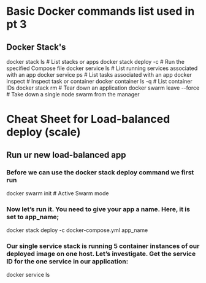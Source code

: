 # Basic Docker commands list used in pt 3

## Docker Stack's
docker stack ls                                            # List stacks or apps
docker stack deploy -c <composefile> <appname>  # Run the specified Compose file
docker service ls                 # List running services associated with an app
docker service ps <service>                  # List tasks associated with an app
docker inspect <task or container>                   # Inspect task or container
docker container ls -q                                      # List container IDs
docker stack rm <appname>                             # Tear down an application
docker swarm leave --force      # Take down a single node swarm from the manager

# Cheat Sheet for Load-balanced deploy (scale)

## Run ur new load-balanced app
### Before we can use the docker stack deploy command we first run
docker swarm init # Active Swarm mode
### Now let’s run it. You need to give your app a name. Here, it is set to **app_name**;
docker stack deploy -c docker-compose.yml app_name
### Our single service stack is running 5 container instances of our deployed image on one host. Let’s investigate. Get the service ID for the one service in our application:
docker service ls